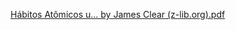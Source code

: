 [Hábitos Atômicos   u... by James Clear (z-lib.org).pdf](https://github.com/user-attachments/files/21338287/Habitos.Atomicos.u.by.James.Clear.z-lib.org.pdf)
